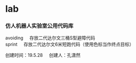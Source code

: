 # lab
<h3>仿人机器人实验室公用代码库</h3>

avoiding &nbsp;&nbsp;&nbsp;&nbsp;存放二代达尔文三桶S型避障代码 </br>
sprint  &nbsp;&nbsp;&nbsp;&nbsp;存放二代达尔文6米短跑代码（使用色标当作终点目标）



<p>创建时间：19.5.28 &nbsp;&nbsp;&nbsp;&nbsp;创建人：孔潇然</p>
